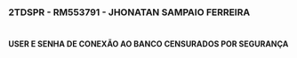 ### 2TDSPR - RM553791 - JHONATAN SAMPAIO FERREIRA
#
#### USER E SENHA DE CONEXÃO AO BANCO CENSURADOS POR SEGURANÇA

